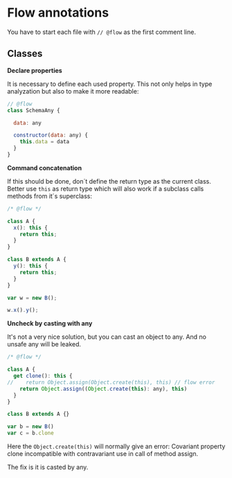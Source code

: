 # Flow annotations

You have to start each file with `// @flow` as the first comment line.


## Classes

__Declare properties__

It is necessary to define each used property. This not only helps in type analyzation
but also to make it more readable:

```js
// @flow
class SchemaAny {

  data: any

  constructor(data: any) {
    this.data = data
  }
}
```

__Command concatenation__

If this should be done, don´t define the return type as the current class. Better
use `this` as return type which will also work if a subclass calls methods from
it´s superclass:

```js
/* @flow */

class A {
  x(): this {
    return this;
  }
}

class B extends A {
  y(): this {
    return this;
  }
}

var w = new B();

w.x().y();
```

__Uncheck by casting with any__

It's not a very nice solution, but you can cast an object to any. And no unsafe any will be leaked.

```js
/* @flow */

class A {
  get clone(): this {
//    return Object.assign(Object.create(this), this) // flow error
    return Object.assign((Object.create(this): any), this)
  }
}

class B extends A {}

var b = new B()
var c = b.clone
```

Here the `Object.create(this)` will normally give an error: Covariant property clone incompatible
with contravariant use in call of method assign.

The fix is it is casted by any.

